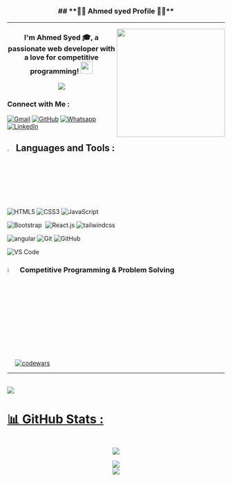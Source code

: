 
<h3 align="center">## **🌟🌟 Ahmed syed Profile 🌟🌟**</h3>


---
<img width="250" align="right" src="https://c.tenor.com/_DOBjnGspYAAAAAM/code-coding.gif">

<h3 align="center">
I'm Ahmed Syed 🎓, a passionate web developer with a love for competitive programming!
  <img src="https://media.giphy.com/media/hvRJCLFzcasrR4ia7z/giphy.gif" width="28">
</h3>

<!-- Typing SVG by DenverCoder1 - https://github.com/DenverCoder1/readme-typing-svg -->
<p align="center">
  <a href="https://github.com/DenverCoder1/readme-typing-svg"><img src="https://readme-typing-svg.herokuapp.com/?lines=.Front-End-Developer%20;Always%20learning%20new%20things&font=Fira%20Code&center=true&width=440&height=45&color=f75c7e&vCenter=true&size=22"></a>
</p> 


### Connect with Me :

<a href="mailto:ayakhaled14@gmail.com"><img img src="https://img.shields.io/badge/gmail-%23EA4335.svg?style=plastic&logo=gmail&logoColor=white" alt="Gmail"/></a>
	<a href="https://github.com/Aya-Khaled14"><img src="https://img.shields.io/badge/github-%23181717.svg?style=plastic&logo=github&logoColor=white" alt="GitHub"/></a>
	<a href="https://wa.me/020114633308"><img src="https://img.shields.io/badge/whatsapp-%2325D366.svg?style=plastic&logo=whatsapp&logoColor=white" alt="Whatsapp"/></a>
	<a href="https://www.linkedin.com/in/aya-khaled-67137b21b/"><img src="https://img.shields.io/badge/linkedin-%230A66C2.svg?style=plastic&logo=linkedin&logoColor=white" alt="LinkedIn"/></a>



## <img src="https://media2.giphy.com/media/QssGEmpkyEOhBCb7e1/giphy.gif?cid=ecf05e47a0n3gi1bfqntqmob8g9aid1oyj2wr3ds3mg700bl&rid=giphy.gif" width ="3%"> Languages and Tools :
![HTML5](https://img.shields.io/badge/-HTML5-%23E44D27?style=flat-square&logo=html5&logoColor=ffffff)
![CSS3](https://img.shields.io/badge/-CSS3-%231572B6?style=flat-square&logo=css3)
![JavaScript](https://img.shields.io/badge/-JavaScript-black?style=flat-square&logo=javascript)

![Bootstrap](https://img.shields.io/badge/-Bootstrap%20-05122A?style=flat&logo=Bootstrap)&nbsp;
![React.js](https://img.shields.io/badge/-React-05122A?style=flat&logo=react)
![tailwindcss](https://img.shields.io/badge/-tailwindcss-05122A?style=flat&logo=tailwindcss)

![angular](https://img.shields.io/badge/-Angular-801189?style=flat&logo=angular)
![Git](https://img.shields.io/badge/-Git-%23F05032?style=flat-square&logo=git&logoColor=%23ffffff)
![GitHub](https://img.shields.io/badge/-GitHub-181717?style=flat-square&logo=github)

![VS Code](http://img.shields.io/badge/-VS%20Code-007ACC?style=flat-square&logo=visual-studio-code&logoColor=ffffff)

 ### <img src = "https://github.com/7oSkaaa/7oSkaaa/blob/main/Images/CP_PS.gif?raw=true" width=5%> Competitive Programming & Problem Solving
  &emsp;
    <a href="#"><img alt = "codewars" src="https://img.shields.io/badge/codewars%20-%23bb432c.svg?style=plastic&logo=codewars&logoColor=white" /></a>	

---
<br>
<a href="https://komarev.com/ghpvc/?username=kirito0san&style=for-the-badge">
    <img src="https://komarev.com/ghpvc/?username=kirito0san&style=for-the-badge">
<br> 
	
# 📊 GitHub Stats :

<div style="text-align: center; margin: 2px; padding: 5px;">

![](https://github-readme-stats.vercel.app/api/top-langs/?username=kirito0san&theme=react&hide_border=false&include_all_commits=true&count_private=false&layout=compact)

![](https://github-readme-stats.vercel.app/api?username=kirito0san&theme=react&hide_border=false&include_all_commits=true&count_private=false)<br/>
![](https://github-readme-streak-stats.herokuapp.com/?user=kirito0san&theme=react&hide_border=false)<br/>

</div>
